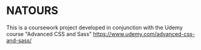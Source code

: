 # NATOURS

This is a coursework project developed in conjunction with the Udemy course "Advanced CSS and Sass" https://www.udemy.com/advanced-css-and-sass/